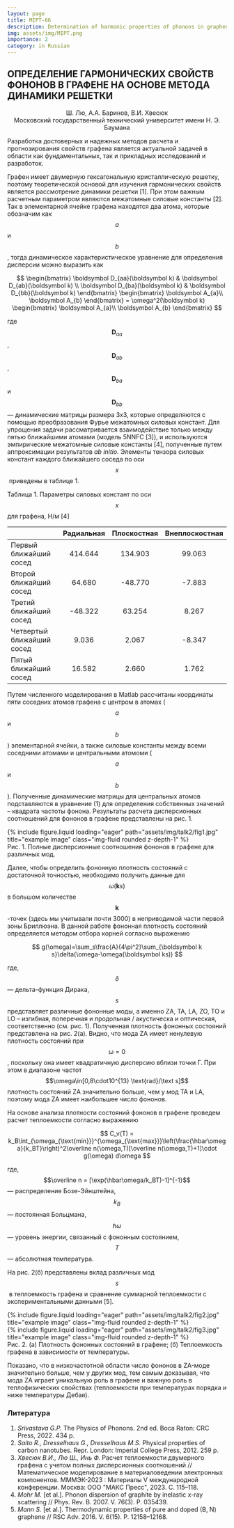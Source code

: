 ```yaml
---
layout: page
title: MIPT-66
description: Determination of harmonic properties of phonons in graphene based on the lattice dynamics method (in Russian)
img: assets/img/MIPT.png
importance: 2
category: in Russian
---
```


## ОПРЕДЕЛЕНИЕ ГАРМОНИЧЕСКИХ СВОЙСТВ ФОНОНОВ В ГРАФЕНЕ НА ОСНОВЕ МЕТОДА ДИНАМИКИ РЕШЕТКИ

<center> Ш. Лю, А.А. Баринов, В.И. Хвесюк </center>

<center> Московский государственный технический университет имени Н. Э. Баумана </center>

Разработка достоверных и надежных методов расчета и прогнозирования свойств графена является актуальной задачей в области как фундаментальных, так и прикладных исследований и разработок. 

Графен имеет двумерную гексагональную кристаллическую решетку, поэтому теоретической основой для изучения гармонических свойств является рассмотрение динамики решетки [1]. При этом важным расчетным параметром являются межатомные силовые константы [2]. Так в элементарной ячейке графена находятся два атома, которые обозначим как $$a$$ и $$b$$, тогда динамическое характеристическое уравнение для определения дисперсии можно выразить как

$$
\begin{bmatrix}
\boldsymbol D_{aa}(\boldsymbol k) & \boldsymbol D_{ab}(\boldsymbol k) \\
\boldsymbol D_{ba}(\boldsymbol k) & \boldsymbol D_{bb}(\boldsymbol k)
\end{bmatrix}
\begin{bmatrix}
\boldsymbol A_{a}\\
\boldsymbol A_{b}
\end{bmatrix} = \omega^2(\boldsymbol k)
\begin{bmatrix}
\boldsymbol A_{a}\\
\boldsymbol A_{b}
\end{bmatrix}
$$

где $$\boldsymbol D_{aa}$$ , $$\boldsymbol D_{ab}$$ , $$\boldsymbol D_{ba}$$ и $$\boldsymbol D_{bb}$$ — динамические матрицы размера 3x3, которые определяются с помощью преобразования Фурье межатомных силовых констант. Для упрощения задачи рассматривается взаимодействие только между пятью ближайшими атомами (модель 5NNFC [3]), и используются эмпирические межатомные силовые константы [4], полученные путем аппроксимации результатов *ab initio*. Элементы тензора силовых констант каждого ближайшего соседа по оси $$x$$​​ приведены в таблице 1.

Таблица 1. Параметры силовых констант по оси $$x$$ для графена, Н/м [4]

|                           |     Радиальная     |     Плоскостная     |     Внеплоскостная     |
| ------------------------- | :----------------: | :-----------------: | :--------------------: |
| Первый ближайший сосед    |      414.644       |       134.903       |         99.063         |
| Второй ближайший сосед    |       64.680       |       -48.770       |         -7.883         |
| Третий ближайший сосед    |      -48.322       |       63.254        |         8.267          |
| Четвертый ближайший сосед |       9.036        |        2.067        |         -8.347         |
| Пятый ближайший сосед     |       16.582       |        2.660        |         1.762          |


Путем численного моделирования в Matlab рассчитаны координаты пяти соседних атомов графена с центром в атомах ($$a$$ и $$b$$) элементарной ячейки, а также силовые константы между всеми соседними атомами и центральными атомоми ($$a$$ и $$b$$​). Полученные динамические матрицы для центральных атомов подставляются в уравнение (1) для определения собственных значений – квадрата частоты фонона. Результаты расчета дисперсионных соотношений для фононов в графене представлены на рис. 1.

<div class="row">
    <div class="col-sm mt-3 mt-md-0">
        {% include figure.liquid loading="eager" path="assets/img/talk2/fig1.jpg" title="example image" class="img-fluid rounded z-depth-1" %}
    </div>
</div>
<div class="caption">
    Рис. 1. Полные дисперсионные соотношения фононов в графене для различных мод.
</div>

Далее, чтобы определить фононную плотность состояний с достаточной точностью, необходимо получить данные для $$\omega(\boldsymbol ks)$$ в большом количестве $$\boldsymbol k$$-точек (здесь мы учитывали почти 3000) в неприводимой части первой зоны Бриллюэна. В данной работе фононная плотность состояний   определяется методом отбора корней согласно выражению

$$
g(\omega)=\sum_s\frac{A}{4\pi^2}\sum_{\boldsymbol k s}\delta(\omega-\omega(\boldsymbol ks))
$$

где, $$\delta$$ — дельта-функция Дирака, $$s$$ представляет различные фононные моды, а именно ZA, TA, LA, ZO, TO и LO – изгибная, поперечная и продольная / акустическа и оптическая, соответственно (см. рис. 1). Полученная плотность фононных состояний представлена на рис. 2(а). Видно, что мода ZA имеет ненулевую плотность состояний при $$\omega=0$$ , поскольку она имеет квадратичную дисперсию вблизи точки Γ. При этом в диапазоне частот $$\omega\in[0,8\cdot10^{13} \text{rad}/\text s]$$ плотность состояний ZA значительно больше, чем у мод TA и LA, поэтому мода ZA имеет наибольшее число фононов.

На основе анализа плотности состояний фононов в графене проведем расчет теплоемкости согласно выражению

$$
C_v(T) = k_B\int_{\omega_{\text{min}}}^{\omega_{\text{max}}}\left(\frac{\hbar\omega}{k_BT}\right)^2\overline n(\omega,T)[\overline n(\omega,T)+1]\cdot g(\omega) d\omega
$$

где, $$\overline n = [\exp(\hbar\omega/k_BT)-1]^{-1}$$ — распределение Бозе-Эйнштейна, $$k_B$$ — постоянная Больцмана, $$\hbar\omega$$ — уровень энергии, связанный с фононным состоянием, $$T$$ — абсолютная температура. 

На рис. 2(б) представлены вклад различных мод $$s$$​ в теплоемкость графена и сравнение суммарной теплоемкости с экспериментальными данными [5].

<div class="row">
    <div class="col-sm mt-3 mt-md-0">
        {% include figure.liquid loading="eager" path="assets/img/talk2/fig2.jpg" title="example image" class="img-fluid rounded z-depth-1" %}
    </div>
    <div class="col-sm mt-3 mt-md-0">
        {% include figure.liquid loading="eager" path="assets/img/talk2/fig3.jpg" title="example image" class="img-fluid rounded z-depth-1" %}
    </div>
</div>
<div class="caption">
    Рис. 2. (а) Плотность фононных состояний в графене; (б) Теплоемкость графена в зависимости от температуры.
</div>

Показано, что в низкочастотной области число фононов в ZA-моде значительно больше, чем у других мод, тем самым доказывая, что мода ZA играет уникальную роль в графене и важную роль в теплофизических свойствах (теплоемкости при температурах порядка и ниже температуры Дебая).

### Литература

1. *Srivastava G.P.* The Physics of Phonons. 2nd ed. Boca Raton: CRC Press, 2022. 434 p.
2. *Saito R., Dresselhaus G., Dresselhaus M.S.* Physical properties of carbon nanotubes. Repr. London: Imperial College Press, 2012. 259 p.
3. *Хвесюк В.И., Лю Ш., Инь Ф.* Расчет теплоемкости двумерного графена с учетом полных дисперсионных соотношений // Математическое моделирование в материаловедении электронных компонентов. МММЭК-2023 : Материалы V международной конференции. Москва: ООО "МАКС Пресс", 2023. С. 115–118.
4. *Mohr M.* [et al.]. Phonon dispersion of graphite by inelastic x-ray scattering // Phys. Rev. B. 2007. V. 76(3). P. 035439.
5. *Mann S.* [et al.]. Thermodynamic properties of pure and doped (B, N) graphene // RSC Adv. 2016. V. 6(15). P. 12158–12168.


